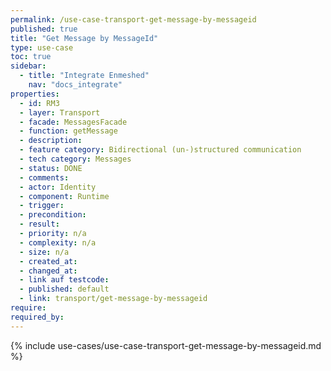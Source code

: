```yaml
---
permalink: /use-case-transport-get-message-by-messageid
published: true
title: "Get Message by MessageId"
type: use-case
toc: true
sidebar:
  - title: "Integrate Enmeshed"
    nav: "docs_integrate"
properties:
  - id: RM3
  - layer: Transport
  - facade: MessagesFacade
  - function: getMessage
  - description:
  - feature category: Bidirectional (un-)structured communication
  - tech category: Messages
  - status: DONE
  - comments:
  - actor: Identity
  - component: Runtime
  - trigger:
  - precondition:
  - result:
  - priority: n/a
  - complexity: n/a
  - size: n/a
  - created_at:
  - changed_at:
  - link auf testcode:
  - published: default
  - link: transport/get-message-by-messageid
require:
required_by:
---
```


{% include use-cases/use-case-transport-get-message-by-messageid.md %}
